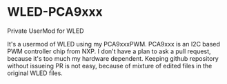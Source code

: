 # WLED-PCA9xxx
Private UserMod for WLED

It's a usermod of WLED using my PCA9xxxPWM. 
PCA9xxx is an I2C based PWM controller chip from NXP.
I don't have a plan to ask a pull request, because it's too much my hardware dependent.
Keeping github repository without issueing PR is not easy,
because of mixture of edited files in the original WLED files.
